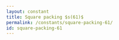 ```yaml
---
layout: constant
title: Square packing $s(61)$
permalink: /constants/square-packing-61/
id: square-packing-61
---
```

